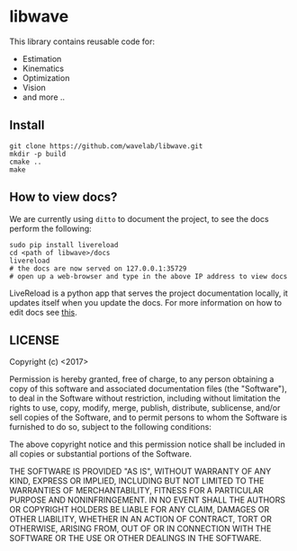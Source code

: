# libwave

This library contains reusable code for:

- Estimation
- Kinematics
- Optimization
- Vision
- and more ..

## Install

    git clone https://github.com/wavelab/libwave.git
    mkdir -p build
    cmake ..
    make

## How to view docs?

We are currently using `ditto` to document the project, to see the docs perform
the following:

    sudo pip install livereload
    cd <path of libwave>/docs
    livereload
    # the docs are now served on 127.0.0.1:35729
    # open up a web-browser and type in the above IP address to view docs

LiveReload is a python app that serves the project documentation locally, it
updates itself when you update the docs. For more information on how to edit
docs see [this][edit_docs].


## LICENSE

Copyright (c) <2017> <Wavelab>

Permission is hereby granted, free of charge, to any person obtaining a copy
of this software and associated documentation files (the "Software"), to deal
in the Software without restriction, including without limitation the rights
to use, copy, modify, merge, publish, distribute, sublicense, and/or sell
copies of the Software, and to permit persons to whom the Software is
furnished to do so, subject to the following conditions:

The above copyright notice and this permission notice shall be included in all
copies or substantial portions of the Software.

THE SOFTWARE IS PROVIDED "AS IS", WITHOUT WARRANTY OF ANY KIND, EXPRESS OR
IMPLIED, INCLUDING BUT NOT LIMITED TO THE WARRANTIES OF MERCHANTABILITY,
FITNESS FOR A PARTICULAR PURPOSE AND NONINFRINGEMENT. IN NO EVENT SHALL THE
AUTHORS OR COPYRIGHT HOLDERS BE LIABLE FOR ANY CLAIM, DAMAGES OR OTHER
LIABILITY, WHETHER IN AN ACTION OF CONTRACT, TORT OR OTHERWISE, ARISING FROM,
OUT OF OR IN CONNECTION WITH THE SOFTWARE OR THE USE OR OTHER DEALINGS IN THE
SOFTWARE.


[edit_docs]: http://chutsu.github.io/ditto/#docs/how_do_i_use_ditto
